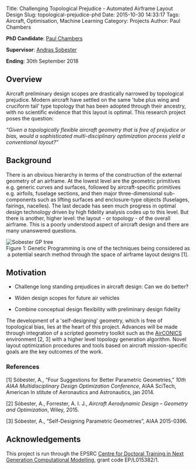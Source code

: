Title: Challenging Topological Prejudice - Automated Airframe Layout Design
Slug: topological-prejudice-phd
Date: 2015-10-30 14:33:17
Tags: Aircraft, Optimisation, Machine Learning
Category: Projects
Author: Paul Chambers


**PhD Candidate**: [Paul Chambers](../pages/about.html)

**Supervisor**: [Andras Sobester](http://www.southampton.ac.uk/engineering/about/staff/as7.page)

**Ending**: 30th September 2018

Overview
--------

Aircraft preliminary design scopes are drastically narrowed by topological prejudice. Modern aircraft have settled on the same 'tube plus wing and cruciform tail' type topology that has been adopted through their ancestry, with no scientific evidence that this layout is optimal. This research project poses the question:

*“Given a topologically flexible aircraft geometry that is free of prejudice or bias, would a sophisticated multi-disciplinary optimization process yield a conventional layout?”*

Background
----------

There is an obvious hierarchy in terms of the construction of the external geometry of an airframe. At the lowest level are the geometric primitives e.g. generic curves and surfaces, followed by aircraft-specific primitives e.g. airfoils, fuselage sections, and then major three-dimensional sub-components such as lifting surfaces and enclosure-type objects (fuselages, fairings, nacelles). The last decade has seen much progress in optimal design technology driven by high fidelity analysis codes up to this level. But there is another, higher level: the layout - or topology - of the overall airframe. This is a poorly understood aspect of aircraft design and there are many unanswered questions.

<div class="align-center">
	<img alt="Sobester GP tree" src="{filename}/images/Projects/GA-sobester.png"></img>
	<center>Figure 1: Genetic Programming is one of the techniques being considered as a potential search method through the space of airframe layout designs [1].</center>
</div>

Motivation
----------

* Challenge long standing prejudices in aircraft design: Can we do better?

* Widen design scopes for future air vehicles

* Combine conceptual design flexibility with preliminary design fidelity

The development of a 'self-designing' geometry, which is free of topological bias, lies at the heart of this project. Advances will be made through integration of a scripted geometry toolkit such as the [AirCONICS](https://aircraftgeometrycodes.wordpress.com/) environment [2, 3] with a higher level topology generation algorithm. Novel layout optimization procedures and tools based on aircraft mission-specific goals are the key outcomes of the work.

### References

[1] Sóbester, A., “Four Suggestions for Better Parametric Geometries,” *10th AIAA Multidisciplinary Design Optimization Conference*, AIAA SciTech, American In stitute of Aeronautics and Astronautics, jan 2014.

[2] Sóbester, A., Forrester, A. I. J., *Aircraft Aerodynamic Design – Geometry and Optimization*, Wiley, 2015.

[3] Sóbester, A., “Self-Designing Parametric Geometries”, AIAA 2015-0396.

Acknowledgements
----------------

This project is run through the EPSRC [Centre for Doctoral Training in Next Generation Computational Modelling](http://ngcm.soton.ac.uk), grant code EP/L015382/1.
